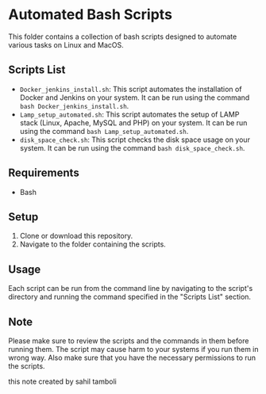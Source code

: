 # Automated Bash Scripts

This folder contains a collection of bash scripts designed to automate various tasks on Linux and MacOS. 

## Scripts List
- `Docker_jenkins_install.sh`: This script automates the installation of Docker and Jenkins on your system. It can be run using the command `bash Docker_jenkins_install.sh`.
- `Lamp_setup_automated.sh`: This script automates the setup of LAMP stack (Linux, Apache, MySQL and PHP) on your system. It can be run using the command `bash Lamp_setup_automated.sh`.
- `disk_space_check.sh`: This script checks the disk space usage on your system. It can be run using the command `bash disk_space_check.sh`.

## Requirements
- Bash

## Setup
1. Clone or download this repository.
2. Navigate to the folder containing the scripts.

## Usage
Each script can be run from the command line by navigating to the script's directory and running the command specified in the "Scripts List" section.

## Note
Please make sure to review the scripts and the commands in them before running them. The script may cause harm to your systems if you run them in wrong way. Also make sure that you have the necessary permissions to run the scripts.

this note created by sahil tamboli

